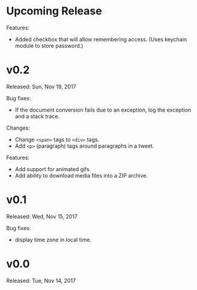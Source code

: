 # Upcoming Release

Features:
- Added checkbox that will allow remembering access. (Uses keychain module to store password.)

# v0.2

Released: Sun, Nov 19, 2017

Bug fixes:
- If the document conversion fails due to an exception, log the exception and a stack trace.

Changes:
- Change ``<span>`` tags to ``<div>`` tags.
- Add ``<p>`` (paragraph) tags around paragraphs in a tweet.

Features:
- Add support for animated gifs.
- Add ability to download media files into a ZIP archive.

# v0.1

Released: Wed, Nov 15, 2017

Bug fixes:
- display time zone in local time.

# v0.0

Released: Tue, Nov 14, 2017
